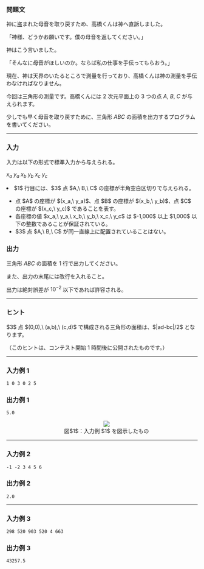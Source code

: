 <div>
<div>

### **問題文**

<section>

神に盗まれた母音を取り戻すため、高橋くんは神へ直訴しました。

「神様、どうかお願いです。僕の母音を返してください。」

神はこう言いました。

「そんなに母音がほしいのか。ならば私の仕事を手伝ってもらおう。」


現在、神は天界のいたるところで測量を行っており、高橋くんは神の測量を手伝わなければなりません。

今回は三角形の測量です。高橋くんには $2$ 次元平面上の $3$ つの点 $A,\ B,\ C$ が与えられます。

少しでも早く母音を取り戻すために、三角形 $ABC$ の面積を出力するプログラムを書いてください。

</section>

</div>

---

<div>

### **入力**

<section>

入力は以下の形式で標準入力から与えられる。

<div>

$x_a$ $y_a$ $x_b$ $y_b$ $x_c$ $y_c$

</div>


<div>

<li>
$1$ 行目には、$3$ 点 $A,\ B,\ C$ の座標が半角空白区切りで与えられる。
</li>
<ul>
<li>
点 $A$ の座標が $(x_a,\ y_a)$、点 $B$ の座標が $(x_b,\ y_b)$、点 $C$ の座標が $(x_c,\ y_c)$ であることを表す。
</li>
<li>
各座標の値 $x_a,\ y_a,\ x_b,\ y_b,\ x_c,\ y_c$ は $-1,000$ 以上 $1,000$ 以下の整数であることが保証されている。
</li>
<li>
$3$ 点 $A,\ B,\ C$ が同一直線上に配置されていることはない。
</li>

</ul>

</div>


</section>

</div>
<div>

### **出力**

<section>

三角形 $ABC$ の面積を $1$ 行で出力してください。

また、出力の末尾には改行を入れること。

出力は絶対誤差が $10^{-2}$ 以下であれば許容される。

</section>

</div>

---

<div>

### **ヒント**

<section>
$3$ 点 $(0,0),\ (a,b),\ (c,d)$ で構成される三角形の面積は、$|ad-bc|/2$ となります。

（このヒントは、コンテスト開始 $1$ 時間後に公開されたものです。）

</section>

</div>

---

<div>

### **入力例 1**

<section>

```
1 0 3 0 2 5
```


</section>

</div>
<div>

### **出力例 1**

<section>

```
5.0
```

<ul>
<div style="text-align: center;">
<img src="https://atcoder.jp/img/abc/002/3_1.png">
</img>
<div>
図$1$：入力例 $1$ を図示したもの
</div>
</div>

</ul>

</section>

</div>

---

<div>

### **入力例 2**

<section>

```
-1 -2 3 4 5 6
```


</section>

</div>
<div>

### **出力例 2**

<section>

```
2.0
```


</section>

</div>

---

<div>

### **入力例 3**

<section>

```
298 520 903 520 4 663
```


</section>

</div>
<div>

### **出力例 3**

<section>

```
43257.5
```


</section>

</div>

</div>
